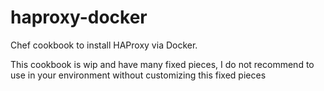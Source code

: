 # haproxy-docker

Chef cookbook to install HAProxy via Docker.

This cookbook is wip and have many fixed pieces, I do not recommend to use in your environment without customizing this fixed pieces


